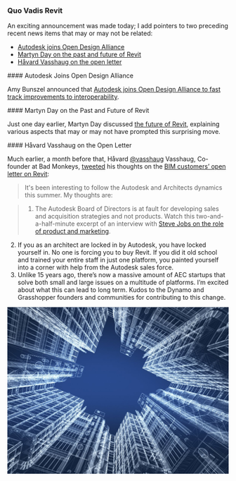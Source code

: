 <head>
<meta http-equiv="Content-Type" content="text/html; charset=utf-8">
<link rel="stylesheet" type="text/css" href="bc.css">
<script src="https://cdn.rawgit.com/google/code-prettify/master/loader/run_prettify.js" type="text/javascript"></script>
</head>

<!---

- Autodesk Joins Open Design Alliance to Fast Track Improvements to Interoperability
  https://adsknews.autodesk.com/news/open-design-alliance-membership

- Martyn Day
  The future of Revit
  https://www.aecmag.com/component/content/article/19-lead-story/lead-article/2080-the-future-of-revit

- Håvard Vasshaug
@vasshaug
Co-founder at Bad Monkeys
https://twitter.com/vasshaug/status/1296803377985269761?s=20
It's been interesting to follow the Autodesk & Architects dynamics this summer. My thoughts are:
1. The Autodesk Board of Directors is at fault for developing sales and acquisition strategies and not products. Watch this two-and-a-half-minute excerpt of an interview 
with [Steve Jobs on the role of product and marketing](https://youtu.be/P4VBqTViEx4).
2. If you as an architect are locked in by Autodesk, you have locked yourself in. No one is forcing you to buy Revit. If you did it old school and trained your entire staff in just one platform, you painted yourself into a corner with help from the Autodesk sales force.
3. Unlike 15 years ago, there’s now a massive amount of AEC startups that solve both small and large issues on a multitude of platforms. I’m exited about what this can lead to long term. Kudos to the Dynamo and Grasshopper founders & communities for contributing to this change.

twitter:

Autodesk joins the Open Design Alliance, discussion of the past and future of Revit, and some Bad Monkey reactions to the open letter with the #RevitAPI @AutodeskForge @AutodeskRevit #bim #DynamoBim #ForgeDevCon http://bit.ly/quovadisrevit

An exciting announcement was made today;
I add pointers to two preceding recent news items that may or may not be related
&ndash; Autodesk joins Open Design Alliance
&ndash; Martyn Day on the past and future of Revit
&ndash; Håvard Vasshaug on the open letter...

linkedin:

#bim #DynamoBim #ForgeDevCon #Revit #API #IFC #SDK #AI #VisualStudio #Autodesk #AEC #adsk

the [Revit API discussion forum](http://forums.autodesk.com/t5/revit-api-forum/bd-p/160) thread

<center>
<img src="img/" alt="" title="" width="600"/>
<p style="font-size: 80%; font-style:italic"></p>
</center>

-->

### Quo Vadis Revit

An exciting announcement was made today;
I add pointers to two preceding recent news items that may or may not be related:

- [Autodesk joins Open Design Alliance](#2)
- [Martyn Day on the past and future of Revit](#3)
- [Håvard Vasshaug on the open letter](#4)

####<a name="2"></a> Autodesk Joins Open Design Alliance

Amy Bunszel announced
that [Autodesk joins Open Design Alliance to fast track improvements to interoperability](https://adsknews.autodesk.com/news/open-design-alliance-membership).

####<a name="3"></a> Martyn Day on the Past and Future of Revit

Just one day earlier, Martyn Day
discussed [the future of Revit](https://www.aecmag.com/component/content/article/19-lead-story/lead-article/2080-the-future-of-revit),
explaining various aspects that may or may not have prompted this surprising move.

####<a name="4"></a> Håvard Vasshaug on the Open Letter

Much earlier, a month before that, Håvard [@vasshaug](https://twitter.com/vasshaug) Vasshaug, Co-founder at Bad Monkeys,
[tweeted](https://twitter.com/vasshaug/status/1296803377985269761) his thoughts on
the [BIM customers’ open letter on Revit](https://adsknews.autodesk.com/views/reply-to-open-letter-on-revit):

> It's been interesting to follow the Autodesk and Architects dynamics this summer.
My thoughts are:

> 1. The Autodesk Board of Directors is at fault for developing sales and acquisition strategies and not products.
Watch this two-and-a-half-minute excerpt of an interview 
with [Steve Jobs on the role of product and marketing](https://youtu.be/P4VBqTViEx4).
2. If you as an architect are locked in by Autodesk, you have locked yourself in.
No one is forcing you to buy Revit.
If you did it old school and trained your entire staff in just one platform, you painted yourself into a corner with help from the Autodesk sales force.
3. Unlike 15 years ago, there’s now a massive amount of AEC startups that solve both small and large issues on a multitude of platforms.
I’m excited about what this can lead to long term.
Kudos to the Dynamo and Grasshopper founders and communities for contributing to this change.

<center>
<img src="img/oda_image.jpg" alt="Open Design Alliance" title="Open Design Alliance" width="600"/> <!-- 1170 -->
</center>
